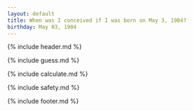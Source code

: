 ```yaml
---
layout: default
title: When was I conceived if I was born on May 3, 1904?
birthday: May 03, 1904
---
```


{% include header.md %}

{% include guess.md %}

{% include calculate.md %}

{% include safety.md %}

{% include footer.md %}



